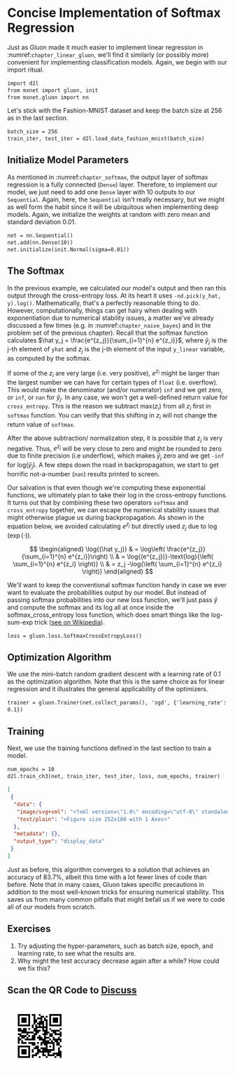 # Concise Implementation of Softmax Regression

Just as Gluon made it much easier to implement linear regression in
:numref:`chapter_linear_gluon`, we'll find it similarly (or possibly more)
convenient for implementing classification models.  Again, we begin with our
import ritual.

```{.python .input  n=1}
import d2l
from mxnet import gluon, init
from mxnet.gluon import nn
```

Let's stick with the Fashion-MNIST dataset and keep the batch size at $256$ as in the last section.

```{.python .input  n=2}
batch_size = 256
train_iter, test_iter = d2l.load_data_fashion_mnist(batch_size)
```

## Initialize Model Parameters

As mentioned in :numref:`chapter_softmax`, the output layer of softmax regression is a fully connected (`Dense`) layer. Therefore, to implement our model, we just need to add one `Dense` layer with 10 outputs to our `Sequential`. Again, here, the `Sequential` isn't really necessary, but we might as well form the habit since it will be ubiquitous when implementing deep models. Again, we initialize the weights at random with zero mean and standard deviation 0.01.

```{.python .input  n=3}
net = nn.Sequential()
net.add(nn.Dense(10))
net.initialize(init.Normal(sigma=0.01))
```

## The Softmax

In the previous example, we calculated our model's output and then ran this
output through the cross-entropy loss. At its heart it uses `-nd.pick(y_hat,
y).log()`. Mathematically, that's a perfectly reasonable thing to do. However,
computationally, things can get hairy when dealing with exponentiation due to
numerical stability issues, a matter we've already discussed a few times
(e.g. in :numref:`chapter_naive_bayes`) and
in the problem set of the previous chapter). Recall that the softmax function
calculates $\hat y_j = \frac{e^{z_j}}{\sum_{i=1}^{n} e^{z_i}}$, where $\hat y_j$
is the j-th element of ``yhat`` and $z_j$ is the j-th element of the input
``y_linear`` variable, as computed by the softmax.

If some of the $z_i$ are very large (i.e. very positive),
$e^{z_i}$ might be larger than the largest number
we can have for certain types of ``float`` (i.e. overflow).
This would make the denominator (and/or numerator) ``inf`` and we get zero,
or ``inf``, or ``nan`` for $\hat y_j$.
In any case, we won't get a well-defined return value for ``cross_entropy``. This is the reason we subtract $\text{max}(z_i)$
from all $z_i$ first in ``softmax`` function.
You can verify that this shifting in $z_i$
will not change the return value of ``softmax``.

After the above subtraction/ normalization step,
it is possible that $z_j$ is very negative.
Thus, $e^{z_j}$ will be very close to zero
and might be rounded to zero due to finite precision (i.e underflow),
which makes $\hat y_j$ zero and we get ``-inf`` for $\text{log}(\hat y_j)$.
A few steps down the road in backpropagation,
we start to get horrific not-a-number (``nan``) results printed to screen.

Our salvation is that even though we're computing these exponential functions, we ultimately plan to take their log in the cross-entropy functions.
It turns out that by combining these two operators
``softmax`` and ``cross_entropy`` together,
we can escape the numerical stability issues
that might otherwise plague us during backpropagation.
As shown in the equation below, we avoided calculating $e^{z_j}$
but directly used $z_j$ due to $\log(\exp(\cdot))$.

$$
\begin{aligned}
\log{(\hat y_j)} & = \log\left( \frac{e^{z_j}}{\sum_{i=1}^{n} e^{z_i}}\right) \\
& = \log{(e^{z_j})}-\text{log}{\left( \sum_{i=1}^{n} e^{z_i} \right)} \\
& = z_j -\log{\left( \sum_{i=1}^{n} e^{z_i} \right)}
\end{aligned}
$$

We'll want to keep the conventional softmax function handy
in case we ever want to evaluate the probabilities output by our model.
But instead of passing softmax probabilities into our new loss function,
we'll just pass $\hat{y}$ and compute the softmax and its log
all at once inside the softmax_cross_entropy loss function,
which does smart things like the log-sum-exp trick ([see on Wikipedia](https://en.wikipedia.org/wiki/LogSumExp)).

```{.python .input  n=4}
loss = gluon.loss.SoftmaxCrossEntropyLoss()
```

## Optimization Algorithm

We use the mini-batch random gradient descent
with a learning rate of $0.1$ as the optimization algorithm.
Note that this is the same choice as for linear regression
and it illustrates the general applicability of the optimizers.

```{.python .input  n=5}
trainer = gluon.Trainer(net.collect_params(), 'sgd', {'learning_rate': 0.1})
```

## Training

Next, we use the training functions defined in the last section to train a model.

```{.python .input  n=6}
num_epochs = 10
d2l.train_ch3(net, train_iter, test_iter, loss, num_epochs, trainer)
```

```{.json .output n=None}
[
 {
  "data": {
   "image/svg+xml": "<?xml version=\"1.0\" encoding=\"utf-8\" standalone=\"no\"?>\n<!DOCTYPE svg PUBLIC \"-//W3C//DTD SVG 1.1//EN\"\n  \"http://www.w3.org/Graphics/SVG/1.1/DTD/svg11.dtd\">\n<!-- Created with matplotlib (https://matplotlib.org/) -->\n<svg height=\"184.15625pt\" version=\"1.1\" viewBox=\"0 0 238.965625 184.15625\" width=\"238.965625pt\" xmlns=\"http://www.w3.org/2000/svg\" xmlns:xlink=\"http://www.w3.org/1999/xlink\">\n <defs>\n  <style type=\"text/css\">\n*{stroke-linecap:butt;stroke-linejoin:round;}\n  </style>\n </defs>\n <g id=\"figure_1\">\n  <g id=\"patch_1\">\n   <path d=\"M 0 184.15625 \nL 238.965625 184.15625 \nL 238.965625 -0 \nL 0 -0 \nz\n\" style=\"fill:none;\"/>\n  </g>\n  <g id=\"axes_1\">\n   <g id=\"patch_2\">\n    <path d=\"M 30.103125 146.6 \nL 225.403125 146.6 \nL 225.403125 10.7 \nL 30.103125 10.7 \nz\n\" style=\"fill:#ffffff;\"/>\n   </g>\n   <g id=\"matplotlib.axis_1\">\n    <g id=\"xtick_1\">\n     <g id=\"line2d_1\">\n      <path clip-path=\"url(#pa5d38c19ff)\" d=\"M 51.803125 146.6 \nL 51.803125 10.7 \n\" style=\"fill:none;stroke:#b0b0b0;stroke-linecap:square;stroke-width:0.8;\"/>\n     </g>\n     <g id=\"line2d_2\">\n      <defs>\n       <path d=\"M 0 0 \nL 0 3.5 \n\" id=\"m0cd113b998\" style=\"stroke:#000000;stroke-width:0.8;\"/>\n      </defs>\n      <g>\n       <use style=\"stroke:#000000;stroke-width:0.8;\" x=\"51.803125\" xlink:href=\"#m0cd113b998\" y=\"146.6\"/>\n      </g>\n     </g>\n     <g id=\"text_1\">\n      <!-- 2 -->\n      <defs>\n       <path d=\"M 19.1875 8.296875 \nL 53.609375 8.296875 \nL 53.609375 0 \nL 7.328125 0 \nL 7.328125 8.296875 \nQ 12.9375 14.109375 22.625 23.890625 \nQ 32.328125 33.6875 34.8125 36.53125 \nQ 39.546875 41.84375 41.421875 45.53125 \nQ 43.3125 49.21875 43.3125 52.78125 \nQ 43.3125 58.59375 39.234375 62.25 \nQ 35.15625 65.921875 28.609375 65.921875 \nQ 23.96875 65.921875 18.8125 64.3125 \nQ 13.671875 62.703125 7.8125 59.421875 \nL 7.8125 69.390625 \nQ 13.765625 71.78125 18.9375 73 \nQ 24.125 74.21875 28.421875 74.21875 \nQ 39.75 74.21875 46.484375 68.546875 \nQ 53.21875 62.890625 53.21875 53.421875 \nQ 53.21875 48.921875 51.53125 44.890625 \nQ 49.859375 40.875 45.40625 35.40625 \nQ 44.1875 33.984375 37.640625 27.21875 \nQ 31.109375 20.453125 19.1875 8.296875 \nz\n\" id=\"DejaVuSans-50\"/>\n      </defs>\n      <g transform=\"translate(48.621875 161.198437)scale(0.1 -0.1)\">\n       <use xlink:href=\"#DejaVuSans-50\"/>\n      </g>\n     </g>\n    </g>\n    <g id=\"xtick_2\">\n     <g id=\"line2d_3\">\n      <path clip-path=\"url(#pa5d38c19ff)\" d=\"M 95.203125 146.6 \nL 95.203125 10.7 \n\" style=\"fill:none;stroke:#b0b0b0;stroke-linecap:square;stroke-width:0.8;\"/>\n     </g>\n     <g id=\"line2d_4\">\n      <g>\n       <use style=\"stroke:#000000;stroke-width:0.8;\" x=\"95.203125\" xlink:href=\"#m0cd113b998\" y=\"146.6\"/>\n      </g>\n     </g>\n     <g id=\"text_2\">\n      <!-- 4 -->\n      <defs>\n       <path d=\"M 37.796875 64.3125 \nL 12.890625 25.390625 \nL 37.796875 25.390625 \nz\nM 35.203125 72.90625 \nL 47.609375 72.90625 \nL 47.609375 25.390625 \nL 58.015625 25.390625 \nL 58.015625 17.1875 \nL 47.609375 17.1875 \nL 47.609375 0 \nL 37.796875 0 \nL 37.796875 17.1875 \nL 4.890625 17.1875 \nL 4.890625 26.703125 \nz\n\" id=\"DejaVuSans-52\"/>\n      </defs>\n      <g transform=\"translate(92.021875 161.198437)scale(0.1 -0.1)\">\n       <use xlink:href=\"#DejaVuSans-52\"/>\n      </g>\n     </g>\n    </g>\n    <g id=\"xtick_3\">\n     <g id=\"line2d_5\">\n      <path clip-path=\"url(#pa5d38c19ff)\" d=\"M 138.603125 146.6 \nL 138.603125 10.7 \n\" style=\"fill:none;stroke:#b0b0b0;stroke-linecap:square;stroke-width:0.8;\"/>\n     </g>\n     <g id=\"line2d_6\">\n      <g>\n       <use style=\"stroke:#000000;stroke-width:0.8;\" x=\"138.603125\" xlink:href=\"#m0cd113b998\" y=\"146.6\"/>\n      </g>\n     </g>\n     <g id=\"text_3\">\n      <!-- 6 -->\n      <defs>\n       <path d=\"M 33.015625 40.375 \nQ 26.375 40.375 22.484375 35.828125 \nQ 18.609375 31.296875 18.609375 23.390625 \nQ 18.609375 15.53125 22.484375 10.953125 \nQ 26.375 6.390625 33.015625 6.390625 \nQ 39.65625 6.390625 43.53125 10.953125 \nQ 47.40625 15.53125 47.40625 23.390625 \nQ 47.40625 31.296875 43.53125 35.828125 \nQ 39.65625 40.375 33.015625 40.375 \nz\nM 52.59375 71.296875 \nL 52.59375 62.3125 \nQ 48.875 64.0625 45.09375 64.984375 \nQ 41.3125 65.921875 37.59375 65.921875 \nQ 27.828125 65.921875 22.671875 59.328125 \nQ 17.53125 52.734375 16.796875 39.40625 \nQ 19.671875 43.65625 24.015625 45.921875 \nQ 28.375 48.1875 33.59375 48.1875 \nQ 44.578125 48.1875 50.953125 41.515625 \nQ 57.328125 34.859375 57.328125 23.390625 \nQ 57.328125 12.15625 50.6875 5.359375 \nQ 44.046875 -1.421875 33.015625 -1.421875 \nQ 20.359375 -1.421875 13.671875 8.265625 \nQ 6.984375 17.96875 6.984375 36.375 \nQ 6.984375 53.65625 15.1875 63.9375 \nQ 23.390625 74.21875 37.203125 74.21875 \nQ 40.921875 74.21875 44.703125 73.484375 \nQ 48.484375 72.75 52.59375 71.296875 \nz\n\" id=\"DejaVuSans-54\"/>\n      </defs>\n      <g transform=\"translate(135.421875 161.198437)scale(0.1 -0.1)\">\n       <use xlink:href=\"#DejaVuSans-54\"/>\n      </g>\n     </g>\n    </g>\n    <g id=\"xtick_4\">\n     <g id=\"line2d_7\">\n      <path clip-path=\"url(#pa5d38c19ff)\" d=\"M 182.003125 146.6 \nL 182.003125 10.7 \n\" style=\"fill:none;stroke:#b0b0b0;stroke-linecap:square;stroke-width:0.8;\"/>\n     </g>\n     <g id=\"line2d_8\">\n      <g>\n       <use style=\"stroke:#000000;stroke-width:0.8;\" x=\"182.003125\" xlink:href=\"#m0cd113b998\" y=\"146.6\"/>\n      </g>\n     </g>\n     <g id=\"text_4\">\n      <!-- 8 -->\n      <defs>\n       <path d=\"M 31.78125 34.625 \nQ 24.75 34.625 20.71875 30.859375 \nQ 16.703125 27.09375 16.703125 20.515625 \nQ 16.703125 13.921875 20.71875 10.15625 \nQ 24.75 6.390625 31.78125 6.390625 \nQ 38.8125 6.390625 42.859375 10.171875 \nQ 46.921875 13.96875 46.921875 20.515625 \nQ 46.921875 27.09375 42.890625 30.859375 \nQ 38.875 34.625 31.78125 34.625 \nz\nM 21.921875 38.8125 \nQ 15.578125 40.375 12.03125 44.71875 \nQ 8.5 49.078125 8.5 55.328125 \nQ 8.5 64.0625 14.71875 69.140625 \nQ 20.953125 74.21875 31.78125 74.21875 \nQ 42.671875 74.21875 48.875 69.140625 \nQ 55.078125 64.0625 55.078125 55.328125 \nQ 55.078125 49.078125 51.53125 44.71875 \nQ 48 40.375 41.703125 38.8125 \nQ 48.828125 37.15625 52.796875 32.3125 \nQ 56.78125 27.484375 56.78125 20.515625 \nQ 56.78125 9.90625 50.3125 4.234375 \nQ 43.84375 -1.421875 31.78125 -1.421875 \nQ 19.734375 -1.421875 13.25 4.234375 \nQ 6.78125 9.90625 6.78125 20.515625 \nQ 6.78125 27.484375 10.78125 32.3125 \nQ 14.796875 37.15625 21.921875 38.8125 \nz\nM 18.3125 54.390625 \nQ 18.3125 48.734375 21.84375 45.5625 \nQ 25.390625 42.390625 31.78125 42.390625 \nQ 38.140625 42.390625 41.71875 45.5625 \nQ 45.3125 48.734375 45.3125 54.390625 \nQ 45.3125 60.0625 41.71875 63.234375 \nQ 38.140625 66.40625 31.78125 66.40625 \nQ 25.390625 66.40625 21.84375 63.234375 \nQ 18.3125 60.0625 18.3125 54.390625 \nz\n\" id=\"DejaVuSans-56\"/>\n      </defs>\n      <g transform=\"translate(178.821875 161.198437)scale(0.1 -0.1)\">\n       <use xlink:href=\"#DejaVuSans-56\"/>\n      </g>\n     </g>\n    </g>\n    <g id=\"xtick_5\">\n     <g id=\"line2d_9\">\n      <path clip-path=\"url(#pa5d38c19ff)\" d=\"M 225.403125 146.6 \nL 225.403125 10.7 \n\" style=\"fill:none;stroke:#b0b0b0;stroke-linecap:square;stroke-width:0.8;\"/>\n     </g>\n     <g id=\"line2d_10\">\n      <g>\n       <use style=\"stroke:#000000;stroke-width:0.8;\" x=\"225.403125\" xlink:href=\"#m0cd113b998\" y=\"146.6\"/>\n      </g>\n     </g>\n     <g id=\"text_5\">\n      <!-- 10 -->\n      <defs>\n       <path d=\"M 12.40625 8.296875 \nL 28.515625 8.296875 \nL 28.515625 63.921875 \nL 10.984375 60.40625 \nL 10.984375 69.390625 \nL 28.421875 72.90625 \nL 38.28125 72.90625 \nL 38.28125 8.296875 \nL 54.390625 8.296875 \nL 54.390625 0 \nL 12.40625 0 \nz\n\" id=\"DejaVuSans-49\"/>\n       <path d=\"M 31.78125 66.40625 \nQ 24.171875 66.40625 20.328125 58.90625 \nQ 16.5 51.421875 16.5 36.375 \nQ 16.5 21.390625 20.328125 13.890625 \nQ 24.171875 6.390625 31.78125 6.390625 \nQ 39.453125 6.390625 43.28125 13.890625 \nQ 47.125 21.390625 47.125 36.375 \nQ 47.125 51.421875 43.28125 58.90625 \nQ 39.453125 66.40625 31.78125 66.40625 \nz\nM 31.78125 74.21875 \nQ 44.046875 74.21875 50.515625 64.515625 \nQ 56.984375 54.828125 56.984375 36.375 \nQ 56.984375 17.96875 50.515625 8.265625 \nQ 44.046875 -1.421875 31.78125 -1.421875 \nQ 19.53125 -1.421875 13.0625 8.265625 \nQ 6.59375 17.96875 6.59375 36.375 \nQ 6.59375 54.828125 13.0625 64.515625 \nQ 19.53125 74.21875 31.78125 74.21875 \nz\n\" id=\"DejaVuSans-48\"/>\n      </defs>\n      <g transform=\"translate(219.040625 161.198437)scale(0.1 -0.1)\">\n       <use xlink:href=\"#DejaVuSans-49\"/>\n       <use x=\"63.623047\" xlink:href=\"#DejaVuSans-48\"/>\n      </g>\n     </g>\n    </g>\n    <g id=\"text_6\">\n     <!-- epoch -->\n     <defs>\n      <path d=\"M 56.203125 29.59375 \nL 56.203125 25.203125 \nL 14.890625 25.203125 \nQ 15.484375 15.921875 20.484375 11.0625 \nQ 25.484375 6.203125 34.421875 6.203125 \nQ 39.59375 6.203125 44.453125 7.46875 \nQ 49.3125 8.734375 54.109375 11.28125 \nL 54.109375 2.78125 \nQ 49.265625 0.734375 44.1875 -0.34375 \nQ 39.109375 -1.421875 33.890625 -1.421875 \nQ 20.796875 -1.421875 13.15625 6.1875 \nQ 5.515625 13.8125 5.515625 26.8125 \nQ 5.515625 40.234375 12.765625 48.109375 \nQ 20.015625 56 32.328125 56 \nQ 43.359375 56 49.78125 48.890625 \nQ 56.203125 41.796875 56.203125 29.59375 \nz\nM 47.21875 32.234375 \nQ 47.125 39.59375 43.09375 43.984375 \nQ 39.0625 48.390625 32.421875 48.390625 \nQ 24.90625 48.390625 20.390625 44.140625 \nQ 15.875 39.890625 15.1875 32.171875 \nz\n\" id=\"DejaVuSans-101\"/>\n      <path d=\"M 18.109375 8.203125 \nL 18.109375 -20.796875 \nL 9.078125 -20.796875 \nL 9.078125 54.6875 \nL 18.109375 54.6875 \nL 18.109375 46.390625 \nQ 20.953125 51.265625 25.265625 53.625 \nQ 29.59375 56 35.59375 56 \nQ 45.5625 56 51.78125 48.09375 \nQ 58.015625 40.1875 58.015625 27.296875 \nQ 58.015625 14.40625 51.78125 6.484375 \nQ 45.5625 -1.421875 35.59375 -1.421875 \nQ 29.59375 -1.421875 25.265625 0.953125 \nQ 20.953125 3.328125 18.109375 8.203125 \nz\nM 48.6875 27.296875 \nQ 48.6875 37.203125 44.609375 42.84375 \nQ 40.53125 48.484375 33.40625 48.484375 \nQ 26.265625 48.484375 22.1875 42.84375 \nQ 18.109375 37.203125 18.109375 27.296875 \nQ 18.109375 17.390625 22.1875 11.75 \nQ 26.265625 6.109375 33.40625 6.109375 \nQ 40.53125 6.109375 44.609375 11.75 \nQ 48.6875 17.390625 48.6875 27.296875 \nz\n\" id=\"DejaVuSans-112\"/>\n      <path d=\"M 30.609375 48.390625 \nQ 23.390625 48.390625 19.1875 42.75 \nQ 14.984375 37.109375 14.984375 27.296875 \nQ 14.984375 17.484375 19.15625 11.84375 \nQ 23.34375 6.203125 30.609375 6.203125 \nQ 37.796875 6.203125 41.984375 11.859375 \nQ 46.1875 17.53125 46.1875 27.296875 \nQ 46.1875 37.015625 41.984375 42.703125 \nQ 37.796875 48.390625 30.609375 48.390625 \nz\nM 30.609375 56 \nQ 42.328125 56 49.015625 48.375 \nQ 55.71875 40.765625 55.71875 27.296875 \nQ 55.71875 13.875 49.015625 6.21875 \nQ 42.328125 -1.421875 30.609375 -1.421875 \nQ 18.84375 -1.421875 12.171875 6.21875 \nQ 5.515625 13.875 5.515625 27.296875 \nQ 5.515625 40.765625 12.171875 48.375 \nQ 18.84375 56 30.609375 56 \nz\n\" id=\"DejaVuSans-111\"/>\n      <path d=\"M 48.78125 52.59375 \nL 48.78125 44.1875 \nQ 44.96875 46.296875 41.140625 47.34375 \nQ 37.3125 48.390625 33.40625 48.390625 \nQ 24.65625 48.390625 19.8125 42.84375 \nQ 14.984375 37.3125 14.984375 27.296875 \nQ 14.984375 17.28125 19.8125 11.734375 \nQ 24.65625 6.203125 33.40625 6.203125 \nQ 37.3125 6.203125 41.140625 7.25 \nQ 44.96875 8.296875 48.78125 10.40625 \nL 48.78125 2.09375 \nQ 45.015625 0.34375 40.984375 -0.53125 \nQ 36.96875 -1.421875 32.421875 -1.421875 \nQ 20.0625 -1.421875 12.78125 6.34375 \nQ 5.515625 14.109375 5.515625 27.296875 \nQ 5.515625 40.671875 12.859375 48.328125 \nQ 20.21875 56 33.015625 56 \nQ 37.15625 56 41.109375 55.140625 \nQ 45.0625 54.296875 48.78125 52.59375 \nz\n\" id=\"DejaVuSans-99\"/>\n      <path d=\"M 54.890625 33.015625 \nL 54.890625 0 \nL 45.90625 0 \nL 45.90625 32.71875 \nQ 45.90625 40.484375 42.875 44.328125 \nQ 39.84375 48.1875 33.796875 48.1875 \nQ 26.515625 48.1875 22.3125 43.546875 \nQ 18.109375 38.921875 18.109375 30.90625 \nL 18.109375 0 \nL 9.078125 0 \nL 9.078125 75.984375 \nL 18.109375 75.984375 \nL 18.109375 46.1875 \nQ 21.34375 51.125 25.703125 53.5625 \nQ 30.078125 56 35.796875 56 \nQ 45.21875 56 50.046875 50.171875 \nQ 54.890625 44.34375 54.890625 33.015625 \nz\n\" id=\"DejaVuSans-104\"/>\n     </defs>\n     <g transform=\"translate(112.525 174.876562)scale(0.1 -0.1)\">\n      <use xlink:href=\"#DejaVuSans-101\"/>\n      <use x=\"61.523438\" xlink:href=\"#DejaVuSans-112\"/>\n      <use x=\"125\" xlink:href=\"#DejaVuSans-111\"/>\n      <use x=\"186.181641\" xlink:href=\"#DejaVuSans-99\"/>\n      <use x=\"241.162109\" xlink:href=\"#DejaVuSans-104\"/>\n     </g>\n    </g>\n   </g>\n   <g id=\"matplotlib.axis_2\">\n    <g id=\"ytick_1\">\n     <g id=\"line2d_11\">\n      <path clip-path=\"url(#pa5d38c19ff)\" d=\"M 30.103125 123.95 \nL 225.403125 123.95 \n\" style=\"fill:none;stroke:#b0b0b0;stroke-linecap:square;stroke-width:0.8;\"/>\n     </g>\n     <g id=\"line2d_12\">\n      <defs>\n       <path d=\"M 0 0 \nL -3.5 0 \n\" id=\"m2613675224\" style=\"stroke:#000000;stroke-width:0.8;\"/>\n      </defs>\n      <g>\n       <use style=\"stroke:#000000;stroke-width:0.8;\" x=\"30.103125\" xlink:href=\"#m2613675224\" y=\"123.95\"/>\n      </g>\n     </g>\n     <g id=\"text_7\">\n      <!-- 0.4 -->\n      <defs>\n       <path d=\"M 10.6875 12.40625 \nL 21 12.40625 \nL 21 0 \nL 10.6875 0 \nz\n\" id=\"DejaVuSans-46\"/>\n      </defs>\n      <g transform=\"translate(7.2 127.749219)scale(0.1 -0.1)\">\n       <use xlink:href=\"#DejaVuSans-48\"/>\n       <use x=\"63.623047\" xlink:href=\"#DejaVuSans-46\"/>\n       <use x=\"95.410156\" xlink:href=\"#DejaVuSans-52\"/>\n      </g>\n     </g>\n    </g>\n    <g id=\"ytick_2\">\n     <g id=\"line2d_13\">\n      <path clip-path=\"url(#pa5d38c19ff)\" d=\"M 30.103125 78.65 \nL 225.403125 78.65 \n\" style=\"fill:none;stroke:#b0b0b0;stroke-linecap:square;stroke-width:0.8;\"/>\n     </g>\n     <g id=\"line2d_14\">\n      <g>\n       <use style=\"stroke:#000000;stroke-width:0.8;\" x=\"30.103125\" xlink:href=\"#m2613675224\" y=\"78.65\"/>\n      </g>\n     </g>\n     <g id=\"text_8\">\n      <!-- 0.6 -->\n      <g transform=\"translate(7.2 82.449219)scale(0.1 -0.1)\">\n       <use xlink:href=\"#DejaVuSans-48\"/>\n       <use x=\"63.623047\" xlink:href=\"#DejaVuSans-46\"/>\n       <use x=\"95.410156\" xlink:href=\"#DejaVuSans-54\"/>\n      </g>\n     </g>\n    </g>\n    <g id=\"ytick_3\">\n     <g id=\"line2d_15\">\n      <path clip-path=\"url(#pa5d38c19ff)\" d=\"M 30.103125 33.35 \nL 225.403125 33.35 \n\" style=\"fill:none;stroke:#b0b0b0;stroke-linecap:square;stroke-width:0.8;\"/>\n     </g>\n     <g id=\"line2d_16\">\n      <g>\n       <use style=\"stroke:#000000;stroke-width:0.8;\" x=\"30.103125\" xlink:href=\"#m2613675224\" y=\"33.35\"/>\n      </g>\n     </g>\n     <g id=\"text_9\">\n      <!-- 0.8 -->\n      <g transform=\"translate(7.2 37.149219)scale(0.1 -0.1)\">\n       <use xlink:href=\"#DejaVuSans-48\"/>\n       <use x=\"63.623047\" xlink:href=\"#DejaVuSans-46\"/>\n       <use x=\"95.410156\" xlink:href=\"#DejaVuSans-56\"/>\n      </g>\n     </g>\n    </g>\n   </g>\n   <g id=\"line2d_17\">\n    <path clip-path=\"url(#pa5d38c19ff)\" d=\"M 30.103125 36.209119 \nL 51.803125 84.60472 \nL 73.503125 94.747406 \nL 95.203125 100.202121 \n\" style=\"fill:none;stroke:#1f77b4;stroke-linecap:square;stroke-width:1.5;\"/>\n   </g>\n   <g id=\"line2d_18\">\n    <path clip-path=\"url(#pa5d38c19ff)\" d=\"M 30.103125 45.056275 \nL 51.803125 30.6924 \nL 73.503125 28.189575 \nL 95.203125 26.4342 \n\" style=\"fill:none;stroke:#ff7f0e;stroke-linecap:square;stroke-width:1.5;\"/>\n   </g>\n   <g id=\"line2d_19\">\n    <path clip-path=\"url(#pa5d38c19ff)\" d=\"M 30.103125 38.0159 \nL 51.803125 35.09405 \nL 73.503125 26.35115 \nL 95.203125 27.57425 \n\" style=\"fill:none;stroke:#2ca02c;stroke-linecap:square;stroke-width:1.5;\"/>\n   </g>\n   <g id=\"patch_3\">\n    <path d=\"M 30.103125 146.6 \nL 30.103125 10.7 \n\" style=\"fill:none;stroke:#000000;stroke-linecap:square;stroke-linejoin:miter;stroke-width:0.8;\"/>\n   </g>\n   <g id=\"patch_4\">\n    <path d=\"M 225.403125 146.6 \nL 225.403125 10.7 \n\" style=\"fill:none;stroke:#000000;stroke-linecap:square;stroke-linejoin:miter;stroke-width:0.8;\"/>\n   </g>\n   <g id=\"patch_5\">\n    <path d=\"M 30.103125 146.6 \nL 225.403125 146.6 \n\" style=\"fill:none;stroke:#000000;stroke-linecap:square;stroke-linejoin:miter;stroke-width:0.8;\"/>\n   </g>\n   <g id=\"patch_6\">\n    <path d=\"M 30.103125 10.7 \nL 225.403125 10.7 \n\" style=\"fill:none;stroke:#000000;stroke-linecap:square;stroke-linejoin:miter;stroke-width:0.8;\"/>\n   </g>\n   <g id=\"legend_1\">\n    <g id=\"patch_7\">\n     <path d=\"M 140.634375 62.734375 \nL 218.403125 62.734375 \nQ 220.403125 62.734375 220.403125 60.734375 \nL 220.403125 17.7 \nQ 220.403125 15.7 218.403125 15.7 \nL 140.634375 15.7 \nQ 138.634375 15.7 138.634375 17.7 \nL 138.634375 60.734375 \nQ 138.634375 62.734375 140.634375 62.734375 \nz\n\" style=\"fill:#ffffff;opacity:0.8;stroke:#cccccc;stroke-linejoin:miter;\"/>\n    </g>\n    <g id=\"line2d_20\">\n     <path d=\"M 142.634375 23.798437 \nL 162.634375 23.798437 \n\" style=\"fill:none;stroke:#1f77b4;stroke-linecap:square;stroke-width:1.5;\"/>\n    </g>\n    <g id=\"line2d_21\"/>\n    <g id=\"text_10\">\n     <!-- train loss -->\n     <defs>\n      <path d=\"M 18.3125 70.21875 \nL 18.3125 54.6875 \nL 36.8125 54.6875 \nL 36.8125 47.703125 \nL 18.3125 47.703125 \nL 18.3125 18.015625 \nQ 18.3125 11.328125 20.140625 9.421875 \nQ 21.96875 7.515625 27.59375 7.515625 \nL 36.8125 7.515625 \nL 36.8125 0 \nL 27.59375 0 \nQ 17.1875 0 13.234375 3.875 \nQ 9.28125 7.765625 9.28125 18.015625 \nL 9.28125 47.703125 \nL 2.6875 47.703125 \nL 2.6875 54.6875 \nL 9.28125 54.6875 \nL 9.28125 70.21875 \nz\n\" id=\"DejaVuSans-116\"/>\n      <path d=\"M 41.109375 46.296875 \nQ 39.59375 47.171875 37.8125 47.578125 \nQ 36.03125 48 33.890625 48 \nQ 26.265625 48 22.1875 43.046875 \nQ 18.109375 38.09375 18.109375 28.8125 \nL 18.109375 0 \nL 9.078125 0 \nL 9.078125 54.6875 \nL 18.109375 54.6875 \nL 18.109375 46.1875 \nQ 20.953125 51.171875 25.484375 53.578125 \nQ 30.03125 56 36.53125 56 \nQ 37.453125 56 38.578125 55.875 \nQ 39.703125 55.765625 41.0625 55.515625 \nz\n\" id=\"DejaVuSans-114\"/>\n      <path d=\"M 34.28125 27.484375 \nQ 23.390625 27.484375 19.1875 25 \nQ 14.984375 22.515625 14.984375 16.5 \nQ 14.984375 11.71875 18.140625 8.90625 \nQ 21.296875 6.109375 26.703125 6.109375 \nQ 34.1875 6.109375 38.703125 11.40625 \nQ 43.21875 16.703125 43.21875 25.484375 \nL 43.21875 27.484375 \nz\nM 52.203125 31.203125 \nL 52.203125 0 \nL 43.21875 0 \nL 43.21875 8.296875 \nQ 40.140625 3.328125 35.546875 0.953125 \nQ 30.953125 -1.421875 24.3125 -1.421875 \nQ 15.921875 -1.421875 10.953125 3.296875 \nQ 6 8.015625 6 15.921875 \nQ 6 25.140625 12.171875 29.828125 \nQ 18.359375 34.515625 30.609375 34.515625 \nL 43.21875 34.515625 \nL 43.21875 35.40625 \nQ 43.21875 41.609375 39.140625 45 \nQ 35.0625 48.390625 27.6875 48.390625 \nQ 23 48.390625 18.546875 47.265625 \nQ 14.109375 46.140625 10.015625 43.890625 \nL 10.015625 52.203125 \nQ 14.9375 54.109375 19.578125 55.046875 \nQ 24.21875 56 28.609375 56 \nQ 40.484375 56 46.34375 49.84375 \nQ 52.203125 43.703125 52.203125 31.203125 \nz\n\" id=\"DejaVuSans-97\"/>\n      <path d=\"M 9.421875 54.6875 \nL 18.40625 54.6875 \nL 18.40625 0 \nL 9.421875 0 \nz\nM 9.421875 75.984375 \nL 18.40625 75.984375 \nL 18.40625 64.59375 \nL 9.421875 64.59375 \nz\n\" id=\"DejaVuSans-105\"/>\n      <path d=\"M 54.890625 33.015625 \nL 54.890625 0 \nL 45.90625 0 \nL 45.90625 32.71875 \nQ 45.90625 40.484375 42.875 44.328125 \nQ 39.84375 48.1875 33.796875 48.1875 \nQ 26.515625 48.1875 22.3125 43.546875 \nQ 18.109375 38.921875 18.109375 30.90625 \nL 18.109375 0 \nL 9.078125 0 \nL 9.078125 54.6875 \nL 18.109375 54.6875 \nL 18.109375 46.1875 \nQ 21.34375 51.125 25.703125 53.5625 \nQ 30.078125 56 35.796875 56 \nQ 45.21875 56 50.046875 50.171875 \nQ 54.890625 44.34375 54.890625 33.015625 \nz\n\" id=\"DejaVuSans-110\"/>\n      <path id=\"DejaVuSans-32\"/>\n      <path d=\"M 9.421875 75.984375 \nL 18.40625 75.984375 \nL 18.40625 0 \nL 9.421875 0 \nz\n\" id=\"DejaVuSans-108\"/>\n      <path d=\"M 44.28125 53.078125 \nL 44.28125 44.578125 \nQ 40.484375 46.53125 36.375 47.5 \nQ 32.28125 48.484375 27.875 48.484375 \nQ 21.1875 48.484375 17.84375 46.4375 \nQ 14.5 44.390625 14.5 40.28125 \nQ 14.5 37.15625 16.890625 35.375 \nQ 19.28125 33.59375 26.515625 31.984375 \nL 29.59375 31.296875 \nQ 39.15625 29.25 43.1875 25.515625 \nQ 47.21875 21.78125 47.21875 15.09375 \nQ 47.21875 7.46875 41.1875 3.015625 \nQ 35.15625 -1.421875 24.609375 -1.421875 \nQ 20.21875 -1.421875 15.453125 -0.5625 \nQ 10.6875 0.296875 5.421875 2 \nL 5.421875 11.28125 \nQ 10.40625 8.6875 15.234375 7.390625 \nQ 20.0625 6.109375 24.8125 6.109375 \nQ 31.15625 6.109375 34.5625 8.28125 \nQ 37.984375 10.453125 37.984375 14.40625 \nQ 37.984375 18.0625 35.515625 20.015625 \nQ 33.0625 21.96875 24.703125 23.78125 \nL 21.578125 24.515625 \nQ 13.234375 26.265625 9.515625 29.90625 \nQ 5.8125 33.546875 5.8125 39.890625 \nQ 5.8125 47.609375 11.28125 51.796875 \nQ 16.75 56 26.8125 56 \nQ 31.78125 56 36.171875 55.265625 \nQ 40.578125 54.546875 44.28125 53.078125 \nz\n\" id=\"DejaVuSans-115\"/>\n     </defs>\n     <g transform=\"translate(170.634375 27.298437)scale(0.1 -0.1)\">\n      <use xlink:href=\"#DejaVuSans-116\"/>\n      <use x=\"39.208984\" xlink:href=\"#DejaVuSans-114\"/>\n      <use x=\"80.322266\" xlink:href=\"#DejaVuSans-97\"/>\n      <use x=\"141.601562\" xlink:href=\"#DejaVuSans-105\"/>\n      <use x=\"169.384766\" xlink:href=\"#DejaVuSans-110\"/>\n      <use x=\"232.763672\" xlink:href=\"#DejaVuSans-32\"/>\n      <use x=\"264.550781\" xlink:href=\"#DejaVuSans-108\"/>\n      <use x=\"292.333984\" xlink:href=\"#DejaVuSans-111\"/>\n      <use x=\"353.515625\" xlink:href=\"#DejaVuSans-115\"/>\n      <use x=\"405.615234\" xlink:href=\"#DejaVuSans-115\"/>\n     </g>\n    </g>\n    <g id=\"line2d_22\">\n     <path d=\"M 142.634375 38.476562 \nL 162.634375 38.476562 \n\" style=\"fill:none;stroke:#ff7f0e;stroke-linecap:square;stroke-width:1.5;\"/>\n    </g>\n    <g id=\"line2d_23\"/>\n    <g id=\"text_11\">\n     <!-- train acc -->\n     <g transform=\"translate(170.634375 41.976562)scale(0.1 -0.1)\">\n      <use xlink:href=\"#DejaVuSans-116\"/>\n      <use x=\"39.208984\" xlink:href=\"#DejaVuSans-114\"/>\n      <use x=\"80.322266\" xlink:href=\"#DejaVuSans-97\"/>\n      <use x=\"141.601562\" xlink:href=\"#DejaVuSans-105\"/>\n      <use x=\"169.384766\" xlink:href=\"#DejaVuSans-110\"/>\n      <use x=\"232.763672\" xlink:href=\"#DejaVuSans-32\"/>\n      <use x=\"264.550781\" xlink:href=\"#DejaVuSans-97\"/>\n      <use x=\"325.830078\" xlink:href=\"#DejaVuSans-99\"/>\n      <use x=\"380.810547\" xlink:href=\"#DejaVuSans-99\"/>\n     </g>\n    </g>\n    <g id=\"line2d_24\">\n     <path d=\"M 142.634375 53.154687 \nL 162.634375 53.154687 \n\" style=\"fill:none;stroke:#2ca02c;stroke-linecap:square;stroke-width:1.5;\"/>\n    </g>\n    <g id=\"line2d_25\"/>\n    <g id=\"text_12\">\n     <!-- test acc -->\n     <g transform=\"translate(170.634375 56.654687)scale(0.1 -0.1)\">\n      <use xlink:href=\"#DejaVuSans-116\"/>\n      <use x=\"39.208984\" xlink:href=\"#DejaVuSans-101\"/>\n      <use x=\"100.732422\" xlink:href=\"#DejaVuSans-115\"/>\n      <use x=\"152.832031\" xlink:href=\"#DejaVuSans-116\"/>\n      <use x=\"192.041016\" xlink:href=\"#DejaVuSans-32\"/>\n      <use x=\"223.828125\" xlink:href=\"#DejaVuSans-97\"/>\n      <use x=\"285.107422\" xlink:href=\"#DejaVuSans-99\"/>\n      <use x=\"340.087891\" xlink:href=\"#DejaVuSans-99\"/>\n     </g>\n    </g>\n   </g>\n  </g>\n </g>\n <defs>\n  <clipPath id=\"pa5d38c19ff\">\n   <rect height=\"135.9\" width=\"195.3\" x=\"30.103125\" y=\"10.7\"/>\n  </clipPath>\n </defs>\n</svg>\n",
   "text/plain": "<Figure size 252x180 with 1 Axes>"
  },
  "metadata": {},
  "output_type": "display_data"
 }
]
```

Just as before, this algorithm converges to a solution
that achieves an accuracy of 83.7%,
albeit this time with a lot fewer lines of code than before.
Note that in many cases, Gluon takes specific precautions
in addition to the most well-known tricks for ensuring numerical stability.
This saves us from many common pitfalls that might befall us
if we were to code all of our models from scratch.

## Exercises

1. Try adjusting the hyper-parameters, such as batch size, epoch, and learning rate, to see what the results are.
1. Why might the test accuracy decrease again after a while? How could we fix this?

## Scan the QR Code to [Discuss](https://discuss.mxnet.io/t/2337)

![](../img/qr_softmax-regression-gluon.svg)
